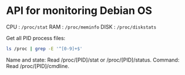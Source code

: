 # API for monitoring Debian OS

CPU : `/proc/stat`
RAM : `/proc/meminfo`
DISK : `/proc/diskstats`

Get all PID process files:

```sh
ls /proc | grep -E '^[0-9]+$'
```

Name and state: Read /proc/[PID]/stat or /proc/[PID]/status.
Command: Read /proc/[PID]/cmdline.
